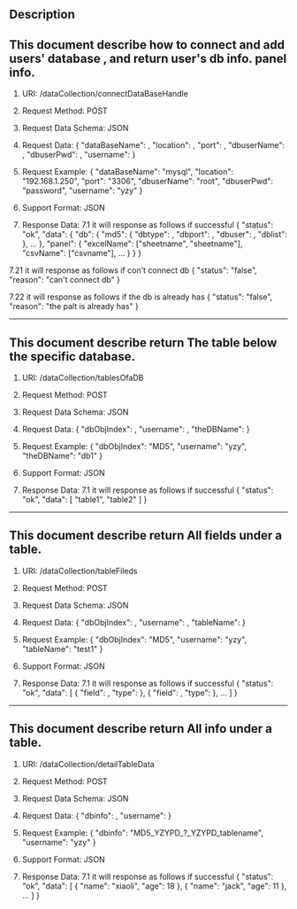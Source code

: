 
Description
-----------
This document describe how to connect and add users' database , and return user's db info. panel info.
-------------
1. URI: /dataCollection/connectDataBaseHandle
2. Request Method: POST
3. Request Data Schema: JSON
4. Request Data:
{
    "dataBaseName": <dbtype>,
    "location": <dbhost>,
    "port": <dbport>,
    "dbuserName": <dbusername>,
    "dbuserPwd": <dbpassword>,
    "username": <username>
}
5. Request Example:
{
    "dataBaseName": "mysql",
    "location": "192.168.1.250",
    "port": "3306",
    "dbuserName": "root",
    "dbuserPwd": "password",
    "username": "yzy"
}

6. Support Format: JSON
7. Response Data:
7.1 it will response as follows if successful
{
    "status": "ok",
    "data": {
        "db": {
            "md5": {
                "dbtype": <dbtype>,
                "dbport": <dbport>,
                "dbuser": <dbuser>,
                "dblist": <dblist>
            },
            ...
        },
        "panel": {
            "excelName": ["sheetname", "sheetname"],
            "csvName": ["csvname"],
            ...
        }
    }
}

7.21 it will response as follows if con't connect db
{
    "status": "false",
    "reason": "can't connect db"
}

7.22 it will response as follows if the db is already has
{
    "status": "false",
    "reason": "the palt is already has"
}



-----------
This document describe return The table below the specific database.
-------------
1. URI: /dataCollection/tablesOfaDB
2. Request Method: POST
3. Request Data Schema: JSON
4. Request Data:
{
    "dbObjIndex": <dbMD5>,
    "username": <username>,
    "theDBName": <dbname>
}
5. Request Example:
{
    "dbObjIndex": "MD5",
    "username": "yzy",
    "theDBName": "db1"
}

6. Support Format: JSON
7. Response Data:
7.1 it will response as follows if successful
{
    "status": "ok",
    "data": [
        "table1", "table2"
    ]
}



-----------
This document describe return All fields under a table.
-------------
1. URI: /dataCollection/tableFileds
2. Request Method: POST
3. Request Data Schema: JSON
4. Request Data:
{
    "dbObjIndex": <dbMD5>,
    "username": <username>,
    "tableName": <tablename>
}
5. Request Example:
{
    "dbObjIndex": "MD5",
    "username": "yzy",
    "tableName": "test1"
}

6. Support Format: JSON
7. Response Data:
7.1 it will response as follows if successful
{
    "status": "ok",
    "data": [
        {
            "field": <fieldname>,
            "type": <fieldtype>
        },
        {
            "field": <fieldname>,
            "type": <fieldtype>
        },
        ...
    ]
}



-----------
This document describe return All info under a table.
-------------
1. URI: /dataCollection/detailTableData
2. Request Method: POST
3. Request Data Schema: JSON
4. Request Data:
{
    "dbinfo": <dbinfo>,
    "username": <username>
}
5. Request Example:
{
    "dbinfo": "MD5_YZYPD_?_YZYPD_tablename",
    "username": "yzy"
}

6. Support Format: JSON
7. Response Data:
7.1 it will response as follows if successful
{
    "status": "ok",
    "data": [
        {
            "name": "xiaoli",
            "age": 18
        },
        {
            "name": "jack",
            "age": 11
        },
        ...
    ]
}